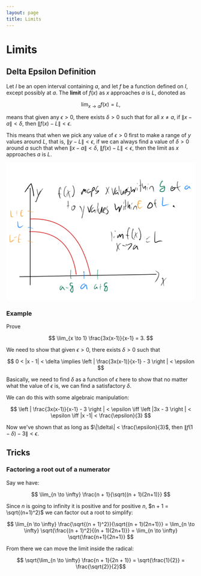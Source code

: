 ```yaml
---
layout: page
title: Limits
---
```


# Limits

## Delta Epsilon Definition

Let $I$ be an open interval containing $a$, and let $f$ be a function defined on $I$, except possibly at $a$. The **limit** of $f(x)$ as $x$ approaches $a$ is $L$, donoted as

$$ \lim_{x \to a} f(x) = L, $$

means that given any $\epsilon > 0$, there exists $\delta > 0$ such that for all $x \neq a$, if $\|x - a\| < \delta$, then $\|f(x) - L\| < \epsilon.$

This means that when we pick any value of $\epsilon > 0$ first to make a range of $y$ values around $L$, that is, $\|y - L\| < \epsilon$, if we can always find a value of $\delta > 0$ around $a$ such that when $\|x - a\| < \delta$, $\|f(x) - L\| < \epsilon$, then the limit as $x$ approaches $a$ is $L$.

![Delta Epsilon Limit](2dlimit.png "two dimensional delta epsilon limit")

### Example

Prove

$$ \lim_{x \to 1} \frac{3x(x-1)}{x-1} = 3. $$

We need to show that given $\epsilon > 0$, there exists $\delta > 0$ such that

$$  0 < |x - 1| < \delta \implies \left | \frac{3x(x-1)}{x-1} - 3 \right | < \epsilon  $$

Basically, we need to find $\delta$ as a function of $\epsilon$ here to show that no matter what the value of $\epsilon$ is, we can find a satisfactory $\delta$.

We can do this with some algebraic manipulation:

$$ \left | \frac{3x(x-1)}{x-1} - 3 \right | < \epsilon \iff \left |3x - 3 \right | < \epsilon \iff |x -1| < \frac{\epsilon}{3} $$

Now we've shown that as long as $\|\delta\| < \frac{\epsilon}{3}$, then $\|f(1 - \delta) - 3\| < \epsilon$.

## Tricks

### Factoring a root out of a numerator

Say we have:

$$ \lim_{n \to \infty} \frac{n + 1}{\sqrt{(n + 1)(2n+1)}} $$

Since $n$ is going to infinity it is positive and for positive $n$, $n + 1 = \sqrt{(n+1)^2)$ we can factor out a root to simplify:

$$ \lim_{n \to \infty}  \frac{\sqrt{(n + 1)^2}}{\sqrt{(n + 1)(2n+1)}} =  \lim_{n \to \infty} \sqrt{\frac{(n + 1)^2}{(n + 1)(2n+1)}} =  \lim_{n \to \infty} \sqrt{\frac{n+1}{2n+1}}  $$

From there we can move the limit inside the radical:

$$ \sqrt{\lim_{n \to \infty} \frac{n + 1}{2n + 1}} = \sqrt{\frac{1}{2}} = \frac{\sqrt{2}}{2}$$
